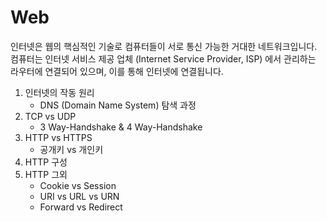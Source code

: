 # Web

인터넷은 웹의 핵심적인 기술로 컴퓨터들이 서로 통신 가능한 거대한 네트워크입니다.  
컴퓨터는 인터넷 서비스 제공 업체 (Internet Service Provider, ISP) 에서 관리하는 라우터에 연결되어 있으며, 이를 통해 인터넷에 연결됩니다.

1. 인터넷의 작동 원리
   - DNS (Domain Name System) 탐색 과정
2. TCP vs UDP
   - 3 Way-Handshake & 4 Way-Handshake
3. HTTP vs HTTPS
   - 공개키 vs 개인키
4. HTTP 구성
5. HTTP 그외
   - Cookie vs Session
   - URI vs URL vs URN
   - Forward vs Redirect
